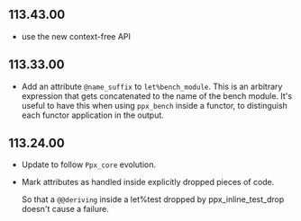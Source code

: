 ## 113.43.00

- use the new context-free API

## 113.33.00

- Add an attribute `@name_suffix` to `let%bench_module`. This is an arbitrary
  expression that gets concatenated to the name of the bench module. It's
  useful to have this when using `ppx_bench` inside a functor, to distinguish
  each functor application in the output.

## 113.24.00

- Update to follow `Ppx_core` evolution.

- Mark attributes as handled inside explicitly dropped pieces of code.

  So that a `@@deriving` inside a let%test dropped by
  ppx\_inline\_test\_drop doesn't cause a failure.
